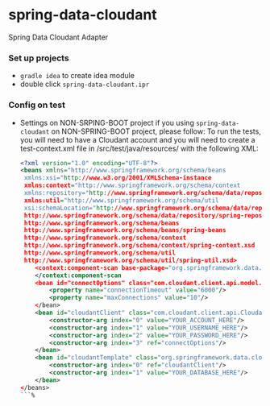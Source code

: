 # spring-data-cloudant
Spring Data Cloudant Adapter

### Set up projects
- `gradle idea` to create idea module
- double click `spring-data-cloudant.ipr`

### Config on test
- Settings on NON-SRPING-BOOT project
 if you using `spring-data-cloudant` on NON-SPRING-BOOT project, please follow:
     To run the tests, you will need to have a Cloudant account and you will need to create a test-context.xml file in /src/test/java/resources/ with the following XML:
     
     ```xml
     <?xml version="1.0" encoding="UTF-8"?>
     <beans xmlns="http://www.springframework.org/schema/beans
      xmlns:xsi="http://www.w3.org/2001/XMLSchema-instance 
      xmlns:context="http://www.springframework.org/schema/context
      xmlns:repository="http://www.springframework.org/schema/data/repository
      xmlns:util="http://www.springframework.org/schema/util
      xsi:schemaLocation="http://www.springframework.org/schema/data/repository
      http://www.springframework.org/schema/data/repository/spring-repository
      http://www.springframework.org/schema/beans 
      http://www.springframework.org/schema/beans/spring-beans
      http://www.springframework.org/schema/context 
      http://www.springframework.org/schema/context/spring-context.xsd
      http://www.springframework.org/schema/util 
      http://www.springframework.org/schema/util/spring-util.xsd>
         <context:component-scan base-package="org.springframework.data.cloudant">
         </context:component-scan 
         <bean id="connectOptions" class="com.cloudant.client.api.model.ConnectOptions">
             <property name="connectionTimeout" value="6000"/>
             <property name="maxConnections" value="10"/>
         </bean>
         <bean id="cloudantClient" class="com.cloudant.client.api.CloudantClient">
             <constructor-arg index="0" value="YOUR_ACCOUNT_HERE"/>
             <constructor-arg index="1" value="YOUR_USERNAME_HERE"/>
             <constructor-arg index="2" value="YOUR_PASSWORD_HERE"/>
             <constructor-arg index="3" ref="connectOptions"/>
         </bean>
         <bean id="cloudantTemplate" class="org.springframework.data.cloudant.core.CloudantTemplate">
             <constructor-arg index="0" ref="cloudantClient"/>
             <constructor-arg index="1" value="YOUR_DATABASE_HERE"/>
         </bean>
     </beans>
     ```%